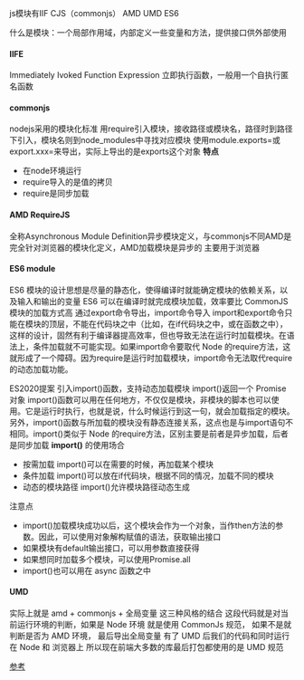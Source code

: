 js模块有IIF CJS（commonjs） AMD UMD ES6

什么是模块：一个局部作用域，内部定义一些变量和方法，提供接口供外部使用

#### IIFE
Immediately Ivoked Function Expression
立即执行函数，一般用一个自执行匿名函数


#### commonjs
nodejs采用的模块化标准
用require引入模块，接收路径或模块名，路径时到路径下引入，模块名则到node_modules中寻找对应模块
使用module.exports=或export.xxx=来导出，实际上导出的是exports这个对象
**特点**
- 在node环境运行
- require导入的是值的拷贝
- require是同步加载


#### AMD RequireJS
全称Asynchronous Module Definition异步模块定义，与commonjs不同AMD是完全针对浏览器的模块化定义，AMD加载模块是异步的
主要用于浏览器


#### ES6 module
ES6 模块的设计思想是尽量的静态化，使得编译时就能确定模块的依赖关系，以及输入和输出的变量
ES6 可以在编译时就完成模块加载，效率要比 CommonJS 模块的加载方式高
通过export命令导出，import命令导入
import和export命令只能在模块的顶层，不能在代码块之中（比如，在if代码块之中，或在函数之中），这样的设计，固然有利于编译器提高效率，但也导致无法在运行时加载模块。在语法上，条件加载就不可能实现。如果import命令要取代 Node 的require方法，这就形成了一个障碍。因为require是运行时加载模块，import命令无法取代require的动态加载功能。

ES2020提案 引入import()函数，支持动态加载模块
import()返回一个 Promise 对象
import()函数可以用在任何地方，不仅仅是模块，非模块的脚本也可以使用。它是运行时执行，也就是说，什么时候运行到这一句，就会加载指定的模块。另外，import()函数与所加载的模块没有静态连接关系，这点也是与import语句不相同。import()类似于 Node 的require方法，区别主要是前者是异步加载，后者是同步加载
**import()** 的使用场合
- 按需加载
import()可以在需要的时候，再加载某个模块
- 条件加载
import()可以放在if代码块，根据不同的情况，加载不同的模块
- 动态的模块路径
import()允许模块路径动态生成

注意点
- import()加载模块成功以后，这个模块会作为一个对象，当作then方法的参数。因此，可以使用对象解构赋值的语法，获取输出接口
- 如果模块有default输出接口，可以用参数直接获得
- 如果想同时加载多个模块，可以使用Promise.all
- import()也可以用在 async 函数之中


#### UMD
实际上就是 amd + commonjs + 全局变量 这三种风格的结合
这段代码就是对当前运行环境的判断，如果是 Node 环境 就是使用 CommonJs 规范， 如果不是就判断是否为 AMD 环境， 最后导出全局变量
有了 UMD 后我们的代码和同时运行在 Node 和 浏览器上
所以现在前端大多数的库最后打包都使用的是 UMD 规范



[参考](https://zhuanlan.zhihu.com/p/33843378)